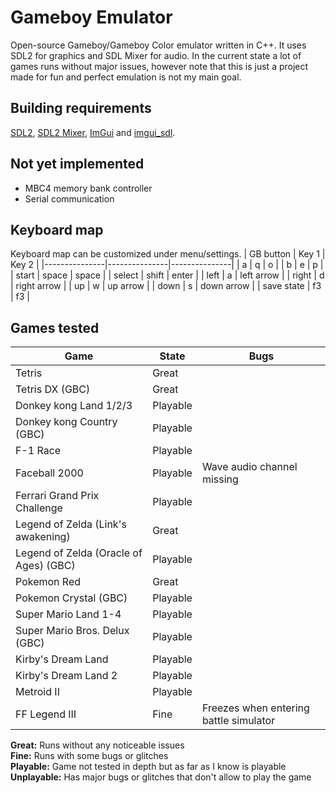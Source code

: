 # Gameboy Emulator
Open-source Gameboy/Gameboy Color emulator written in C++. It uses SDL2 for graphics and SDL Mixer for audio. In the current state a lot of games runs without major issues, however note that this is just a project made for fun and perfect emulation is not my main goal.

## Building requirements
[SDL2](https://libsdl.org/download-2.0.php), [SDL2 Mixer](https://www.libsdl.org/projects/SDL_mixer/), [ImGui](https://github.com/ocornut/imgui) and [imgui_sdl](https://github.com/Tyyppi77/imgui_sdl).


## Not yet implemented
- MBC4 memory bank controller
- Serial communication


## Keyboard map
Keyboard map can be customized under menu/settings.
| GB button 	| Key 1 		| Key 2 		|
|---------------|---------------|---------------|
| a 			| q 			| o 			|
| b 			| e 			| p 			|
| start 		| space 		| space			|
| select		| shift 		| enter 		|
| left 			| a 			| left arrow 	|
| right 		| d 			| right arrow 	|
| up			| w 			| up arrow		|
| down 			| s 			| down arrow	|
| save state 	| f3 			| f3 			|



## Games tested
| Game 									| State 		| Bugs |
|---------------------------------------|---------------|-------|
| Tetris 								| Great 		|		|
| Tetris DX (GBC) 						| Great 		| 		|
| Donkey kong Land 1/2/3				| Playable 		|  		|
| Donkey kong Country (GBC)				| Playable 		| 		|
| F-1 Race 								| Playable 		| 		|
| Faceball 2000 						| Playable 		| Wave audio channel missing |
| Ferrari Grand Prix Challenge			| Playable 		| 		|
| Legend of Zelda (Link's awakening)	| Great			|		|
| Legend of Zelda (Oracle of Ages) (GBC)| Playable 		| 		|
| Pokemon Red							| Great			|		|
| Pokemon Crystal (GBC)					| Playable 		|		|
| Super Mario Land 1-4					| Playable		|		|
| Super Mario Bros. Delux (GBC)			| Playable 		|		|
| Kirby's Dream Land					| Playable		|		|
| Kirby's Dream Land 2 					| Playable		|		|
| Metroid II 							| Playable		|		|
| FF Legend III							| Fine			| Freezes when entering battle simulator |

**Great:** Runs without any noticeable issues  
**Fine:** Runs with some bugs or glitches  
**Playable:** Game not tested in depth but as far as I know is playable  
**Unplayable:** Has major bugs or glitches that don't allow to play the game  

